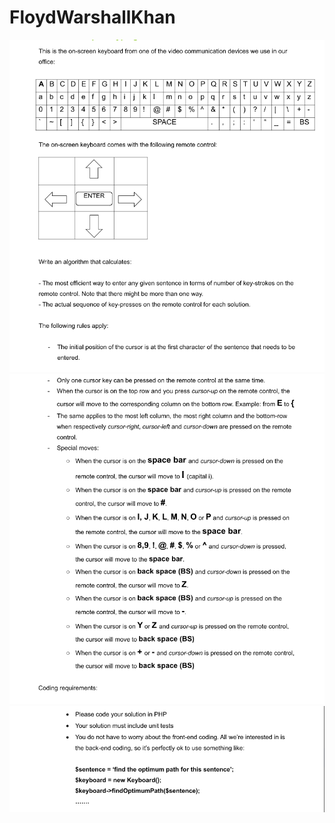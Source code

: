 # FloydWarshallKhan
![Alt text](/Screen%20Shot%202016-04-25%20at%203.15.51%20PM.png?raw=true "")
![Alt text](/Screen%20Shot%202016-04-25%20at%203.16.07%20PM.png?raw=true "")
![Alt text](/Screen%20Shot%202016-04-25%20at%203.16.29%20PM.png?raw=true "")

